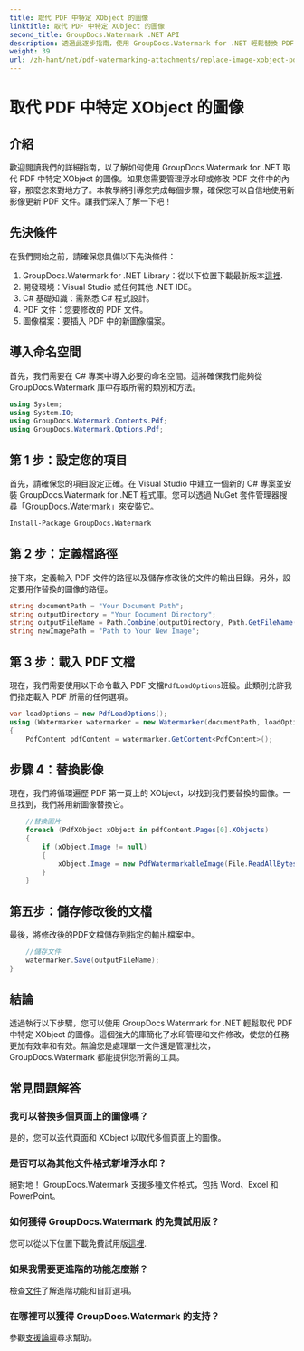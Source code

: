 ```yaml
---
title: 取代 PDF 中特定 XObject 的圖像
linktitle: 取代 PDF 中特定 XObject 的圖像
second_title: GroupDocs.Watermark .NET API
description: 透過此逐步指南，使用 GroupDocs.Watermark for .NET 輕鬆替換 PDF 中的影像。非常適合高效管理 PDF 內容。
weight: 39
url: /zh-hant/net/pdf-watermarking-attachments/replace-image-xobject-pdf/
---
```


# 取代 PDF 中特定 XObject 的圖像

## 介紹
歡迎閱讀我們的詳細指南，以了解如何使用 GroupDocs.Watermark for .NET 取代 PDF 中特定 XObject 的圖像。如果您需要管理浮水印或修改 PDF 文件中的內容，那麼您來對地方了。本教學將引導您完成每個步驟，確保您可以自信地使用新影像更新 PDF 文件。讓我們深入了解一下吧！
## 先決條件
在我們開始之前，請確保您具備以下先決條件：
1.  GroupDocs.Watermark for .NET Library：從以下位置下載最新版本[這裡](https://releases.groupdocs.com/Watermark/net/).
2. 開發環境：Visual Studio 或任何其他 .NET IDE。
3. C# 基礎知識：需熟悉 C# 程式設計。
4. PDF 文件：您要修改的 PDF 文件。
5. 圖像檔案：要插入 PDF 中的新圖像檔案。

## 導入命名空間
首先，我們需要在 C# 專案中導入必要的命名空間。這將確保我們能夠從 GroupDocs.Watermark 庫中存取所需的類別和方法。
```csharp
using System;
using System.IO;
using GroupDocs.Watermark.Contents.Pdf;
using GroupDocs.Watermark.Options.Pdf;
```
## 第 1 步：設定您的項目
首先，請確保您的項目設定正確。在 Visual Studio 中建立一個新的 C# 專案並安裝 GroupDocs.Watermark for .NET 程式庫。您可以透過 NuGet 套件管理器搜尋「GroupDocs.Watermark」來安裝它。
```sh
Install-Package GroupDocs.Watermark
```
## 第 2 步：定義檔路徑
接下來，定義輸入 PDF 文件的路徑以及儲存修改後的文件的輸出目錄。另外，設定要用作替換的圖像的路徑。
```csharp
string documentPath = "Your Document Path";
string outputDirectory = "Your Document Directory";
string outputFileName = Path.Combine(outputDirectory, Path.GetFileName(documentPath));
string newImagePath = "Path to Your New Image";
```
## 第 3 步：載入 PDF 文檔
現在，我們需要使用以下命令載入 PDF 文檔`PdfLoadOptions`班級。此類別允許我們指定載入 PDF 所需的任何選項。
```csharp
var loadOptions = new PdfLoadOptions();
using (Watermarker watermarker = new Watermarker(documentPath, loadOptions))
{
    PdfContent pdfContent = watermarker.GetContent<PdfContent>();
```
## 步驟 4：替換影像
現在，我們將循環遍歷 PDF 第一頁上的 XObject，以找到我們要替換的圖像。一旦找到，我們將用新圖像替換它。
```csharp
    //替換圖片
    foreach (PdfXObject xObject in pdfContent.Pages[0].XObjects)
    {
        if (xObject.Image != null)
        {
            xObject.Image = new PdfWatermarkableImage(File.ReadAllBytes(newImagePath));
        }
    }
```
## 第五步：儲存修改後的文檔
最後，將修改後的PDF文檔儲存到指定的輸出檔案中。
```csharp
    //儲存文件
    watermarker.Save(outputFileName);
}
```

## 結論
透過執行以下步驟，您可以使用 GroupDocs.Watermark for .NET 輕鬆取代 PDF 中特定 XObject 的圖像。這個強大的庫簡化了水印管理和文件修改，使您的任務更加有效率和有效。無論您是處理單一文件還是管理批次，GroupDocs.Watermark 都能提供您所需的工具。
## 常見問題解答
### 我可以替換多個頁面上的圖像嗎？
是的，您可以迭代頁面和 XObject 以取代多個頁面上的圖像。
### 是否可以為其他文件格式新增浮水印？
絕對地！ GroupDocs.Watermark 支援多種文件格式，包括 Word、Excel 和 PowerPoint。
### 如何獲得 GroupDocs.Watermark 的免費試用版？
您可以從以下位置下載免費試用版[這裡](https://releases.groupdocs.com/).
### 如果我需要更進階的功能怎麼辦？
檢查[文件](https://tutorials.groupdocs.com/Watermark/net/)了解進階功能和自訂選項。
### 在哪裡可以獲得 GroupDocs.Watermark 的支持？
參觀[支援論壇](https://forum.groupdocs.com/c/watermark/19)尋求幫助。